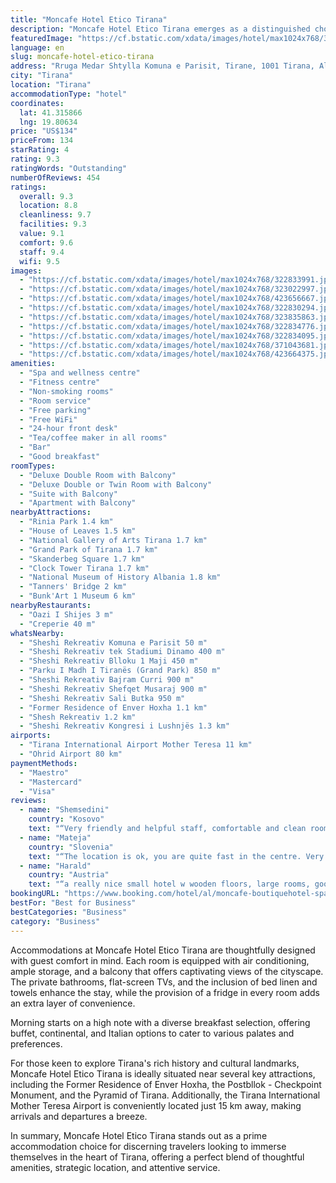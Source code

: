 ```yaml
---
title: "Moncafe Hotel Etico Tirana"
description: "Moncafe Hotel Etico Tirana emerges as a distinguished choice for travelers seeking a blend of comfort and convenience in Albania's vibrant capital."
featuredImage: "https://cf.bstatic.com/xdata/images/hotel/max1024x768/322833991.jpg?k=776d50ae4d431e09aa8a4fd0cfac30aa3f3ccb32e48a9c360a9aa412a2931064&o=&hp=1"
language: en
slug: moncafe-hotel-etico-tirana
address: "Rruga Medar Shtylla Komuna e Parisit, Tirane, 1001 Tirana, Albania"
city: "Tirana"
location: "Tirana"
accommodationType: "hotel"
coordinates:
  lat: 41.315866
  lng: 19.80634
price: "US$134"
priceFrom: 134
starRating: 4
rating: 9.3
ratingWords: "Outstanding"
numberOfReviews: 454
ratings:
  overall: 9.3
  location: 8.8
  cleanliness: 9.7
  facilities: 9.3
  value: 9.1
  comfort: 9.6
  staff: 9.4
  wifi: 9.5
images:
  - "https://cf.bstatic.com/xdata/images/hotel/max1024x768/322833991.jpg?k=776d50ae4d431e09aa8a4fd0cfac30aa3f3ccb32e48a9c360a9aa412a2931064&o=&hp=1"
  - "https://cf.bstatic.com/xdata/images/hotel/max1024x768/323022997.jpg?k=9df7e8a116bed032473127a53fceca18d58b1e1e7401a53324db5fdf7f1cce53&o=&hp=1"
  - "https://cf.bstatic.com/xdata/images/hotel/max1024x768/423656667.jpg?k=83bbe5b0d9e721b74e722cb2f82c11f30474a386c7bf7a72da4ead4951ab76d4&o=&hp=1"
  - "https://cf.bstatic.com/xdata/images/hotel/max1024x768/322830294.jpg?k=58ecbb8d5c756204fc236402c0256a54a9343e42f2d90775c206b2f72b69b9f1&o=&hp=1"
  - "https://cf.bstatic.com/xdata/images/hotel/max1024x768/323835863.jpg?k=02732ec479d9d8a20e5c0edc5f3c2945f74c278c0368e5bc62f9f23d073ec1da&o=&hp=1"
  - "https://cf.bstatic.com/xdata/images/hotel/max1024x768/322834776.jpg?k=5950eecad339ceaff4e9f850e47e33f0a177d53577f570c4ed7270de8a94791b&o=&hp=1"
  - "https://cf.bstatic.com/xdata/images/hotel/max1024x768/322834095.jpg?k=aeb80e4b4229a877e33d68ad691af03406075599d6dd25c22e9d8d772f686e51&o=&hp=1"
  - "https://cf.bstatic.com/xdata/images/hotel/max1024x768/371043681.jpg?k=f78732b42ad3ec4db3038e9641a9fc8c2207942424dacfc2e98bb86645a32c81&o=&hp=1"
  - "https://cf.bstatic.com/xdata/images/hotel/max1024x768/423664375.jpg?k=aad596483f5e49cbb95025225cc60d9a3a4f4288290c1d398153b5062ec64a0b&o=&hp=1"
amenities:
  - "Spa and wellness centre"
  - "Fitness centre"
  - "Non-smoking rooms"
  - "Room service"
  - "Free parking"
  - "Free WiFi"
  - "24-hour front desk"
  - "Tea/coffee maker in all rooms"
  - "Bar"
  - "Good breakfast"
roomTypes:
  - "Deluxe Double Room with Balcony"
  - "Deluxe Double or Twin Room with Balcony"
  - "Suite with Balcony"
  - "Apartment with Balcony"
nearbyAttractions:
  - "Rinia Park 1.4 km"
  - "House of Leaves 1.5 km"
  - "National Gallery of Arts Tirana 1.7 km"
  - "Grand Park of Tirana 1.7 km"
  - "Skanderbeg Square 1.7 km"
  - "Clock Tower Tirana 1.7 km"
  - "National Museum of History Albania 1.8 km"
  - "Tanners' Bridge 2 km"
  - "Bunk'Art 1 Museum 6 km"
nearbyRestaurants:
  - "Oazi I Shijes 3 m"
  - "Creperie 40 m"
whatsNearby:
  - "Sheshi Rekreativ Komuna e Parisit 50 m"
  - "Sheshi Rekreativ tek Stadiumi Dinamo 400 m"
  - "Sheshi Rekreativ Blloku 1 Maji 450 m"
  - "Parku I Madh I Tiranës (Grand Park) 850 m"
  - "Sheshi Rekreativ Bajram Curri 900 m"
  - "Sheshi Rekreativ Shefqet Musaraj 900 m"
  - "Sheshi Rekreativ Sali Butka 950 m"
  - "Former Residence of Enver Hoxha 1.1 km"
  - "Shesh Rekreativ 1.2 km"
  - "Sheshi Rekreativ Kongresi i Lushnjës 1.3 km"
airports:
  - "Tirana International Airport Mother Teresa 11 km"
  - "Ohrid Airport 80 km"
paymentMethods:
  - "Maestro"
  - "Mastercard"
  - "Visa"
reviews:
  - name: "Shemsedini"
    country: "Kosovo"
    text: "“Very friendly and helpful staff, comfortable and clean room.”"
  - name: "Mateja"
    country: "Slovenia"
    text: "“The location is ok, you are quite fast in the centre. Very friendly staff. Very clean, comfortable rooms. For breakfast you can choose sweet or salty (they prepare you also eggs on request). Really good coffee.”"
  - name: "Harald"
    country: "Austria"
    text: "“a really nice small hotel w wooden floors, large rooms, good breakfast and friendly staff. Not as inexpensive anymore, as last year, location excellent for me as a business traveller, for tourists maybe less ideal as not close to city center -...”"
bookingURL: "https://www.booking.com/hotel/al/moncafe-boutiquehotel-spa-tirana123.en-gb.html?aid=8035640"
bestFor: "Best for Business"
bestCategories: "Business"
category: "Business"
---
```


Accommodations at Moncafe Hotel Etico Tirana are thoughtfully designed with guest comfort in mind. Each room is equipped with air conditioning, ample storage, and a balcony that offers captivating views of the cityscape. The private bathrooms, flat-screen TVs, and the inclusion of bed linen and towels enhance the stay, while the provision of a fridge in every room adds an extra layer of convenience.

Morning starts on a high note with a diverse breakfast selection, offering buffet, continental, and Italian options to cater to various palates and preferences.

For those keen to explore Tirana's rich history and cultural landmarks, Moncafe Hotel Etico Tirana is ideally situated near several key attractions, including the Former Residence of Enver Hoxha, the Postbllok - Checkpoint Monument, and the Pyramid of Tirana. Additionally, the Tirana International Mother Teresa Airport is conveniently located just 15 km away, making arrivals and departures a breeze.

In summary, Moncafe Hotel Etico Tirana stands out as a prime accommodation choice for discerning travelers looking to immerse themselves in the heart of Tirana, offering a perfect blend of thoughtful amenities, strategic location, and attentive service.